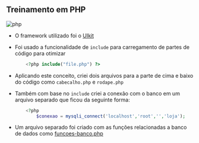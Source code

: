 ## Treinamento em PHP

![php](https://wiki.hosthp.com.br/wp-content/uploads/2017/03/phplogo-highres-300x150.png)

- O framework utilizado foi o [UIkit](https://getuikit.com/docs/introduction)

- Foi usado a funcionalidade de `include` para carregamento de partes de código para otimizar
    ``` php 
        <?php include("file.php") ?>
    ```
- Aplicando este conceito, criei dois arquivos para a parte de cima e baixo do código como `cabecalho.php` e `rodape.php`
- Também com base no `include` criei a conexão com o banco em um arquivo separado que ficou da seguinte forma: 
    ``` php
        <?php 
            $conexao = mysqli_connect('localhost','root','','loja');
    ```

- Um arquivo separado foi criado com as funções relacionadas a banco de dados como [funcoes-banco.php](https://github.com/yuribreion1/loja-php/blob/master/funcoes-banco.php)